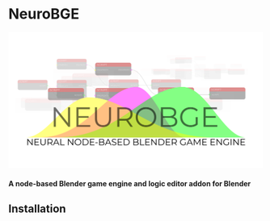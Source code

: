 # NeuroBGE
![NeuroBGE Storefront](images/storefront.png)
#### A node-based Blender game engine and logic editor addon for Blender
## Installation
